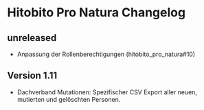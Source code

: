 # Hitobito Pro Natura Changelog

## unreleased

* Anpassung der Rollenberechtigungen (hitobito_pro_natura#10)

## Version 1.11

* Dachverband Mutationen: Spezifischer CSV Export aller neuen, mutierten und gelöschten Personen.
